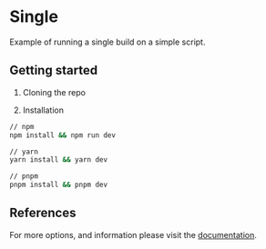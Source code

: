 # Single

Example of running a single build on a simple script.

## Getting started

1. Cloning the repo

2. Installation

```sh
// npm
npm install && npm run dev

// yarn 
yarn install && yarn dev

// pnpm 
pnpm install && pnpm dev
```

## References

For more options, and information please visit the [documentation](https://esbuild.github.io/api/#build-api).

